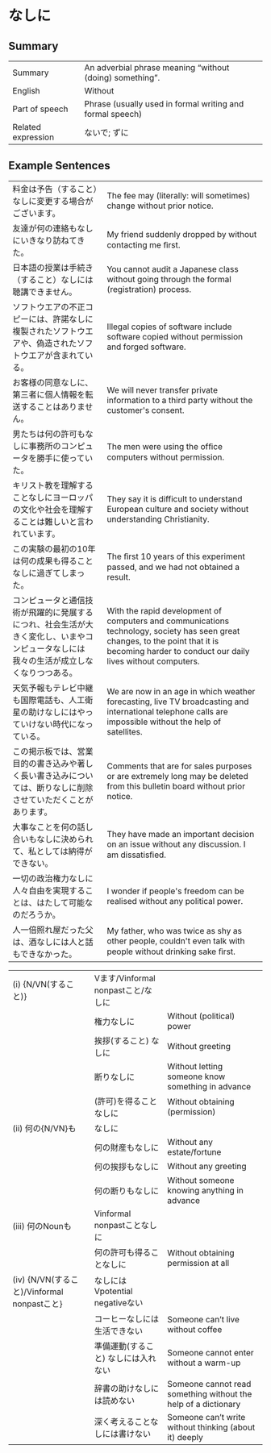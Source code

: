 # なしに

## Summary

<table><tr>   <td>Summary</td>   <td>An adverbial phrase meaning “without (doing) something”.</td></tr><tr>   <td>English</td>   <td>Without</td></tr><tr>   <td>Part of speech</td>   <td>Phrase (usually used in formal writing and formal speech)</td></tr><tr>   <td>Related expression</td>   <td>ないで; ずに</td></tr></table>

## Example Sentences

<table><tr>   <td>料金は予告（すること）なしに変更する場合がございます。</td>   <td>The fee may (literally: will sometimes) change without prior notice.</td></tr><tr>   <td>友達が何の連絡もなしにいきなり訪ねてきた。</td>   <td>My friend suddenly dropped by without contacting me ﬁrst.</td></tr><tr>   <td>日本語の授業は手続き（すること）なしには聴講できません。</td>   <td>You cannot audit a Japanese class without going through the formal (registration) process.</td></tr><tr>   <td>ソフトウエアの不正コピーには、許諾なしに複製されたソフトウエアや、偽造されたソフトウエアが含まれている。</td>   <td>Illegal copies of software include software copied without permission and forged software.</td></tr><tr>   <td>お客様の同意なしに、第三者に個人情報を転送することはありません。</td>   <td>We will never transfer private information to a third party without the customer's consent.</td></tr><tr>   <td>男たちは何の許可もなしに事務所のコンピュータを勝手に使っていた。</td>   <td>The men were using the ofﬁce computers without permission.</td></tr><tr>   <td>キリスト教を理解することなしにヨーロッパの文化や社会を理解することは難しいと言われています。</td>   <td>They say it is difficult to understand European culture and society without understanding Christianity.</td></tr><tr>   <td>この実験の最初の10年は何の成果も得ることなしに過ぎてしまった。</td>   <td>The ﬁrst 10 years of this experiment passed, and we had not obtained a result.</td></tr><tr>   <td>コンピュータと通信技術が飛躍的に発展するにつれ、社会生活が大きく変化し、いまやコンピュータなしには我々の生活が成立しなくなりつつある。</td>   <td>With the rapid development of computers and communications technology, society has seen great changes, to the point that it is becoming harder to conduct our daily lives without computers.</td></tr><tr>   <td>天気予報もテレビ中継も国際電話も、人工衛星の助けなしにはやっていけない時代になっている。</td>   <td>We are now in an age in which weather forecasting, live TV broadcasting and international telephone calls are impossible without the help of satellites.</td></tr><tr>   <td>この掲示板では、営業目的の書き込みや著しく長い書き込みについては、断りなしに削除させていただくことがあります。</td>   <td>Comments that are for sales purposes or are extremely long may be deleted from this bulletin board without prior notice.</td></tr><tr>   <td>大事なことを何の話し合いもなしに決められて、私としては納得ができない。</td>   <td>They have made an important decision on an issue without any discussion. I am dissatisﬁed.</td></tr><tr>   <td>一切の政治権力なしに人々自由を実現することは、はたして可能なのだろうか。</td>   <td>I wonder if people's freedom can be realised without any political power.</td></tr><tr>   <td>人一倍照れ屋だった父は、酒なしには人と話もできなかった。</td>   <td>My father, who was twice as shy as other people, couldn't even talk with people without drinking sake ﬁrst.</td></tr></table>

<table class="table"><tbody><tr class="tr head"><td class="td"><span class="numbers">(i)</span> <span class="bold">{N/VN(すること)}</span></td><td class="td"><span>Vます/Vinformal nonpastこと/</span><span class="concept">なしに</span></td><td class="td"></td></tr><tr class="tr"><td class="td"></td><td class="td"><span>権力</span><span class="concept">なしに</span></td><td class="td"><span>Without (political) power</span></td></tr><tr class="tr"><td class="td"></td><td class="td"><span>挨拶(すること)</span> <span class="concept">なしに</span></td><td class="td"><span>Without greeting</span></td></tr><tr class="tr"><td class="td"></td><td class="td"><span>断り</span><span class="concept">なしに</span></td><td class="td"><span>Without letting someone know something in advance</span></td></tr><tr class="tr"><td class="td"></td><td class="td"><span>(許可)を得ること</span><span class="concept">なしに</span></td><td class="td"><span>Without obtaining (permission)</span> </td></tr><tr class="tr head"><td class="td"><span class="numbers">(ii)</span> <span class="bold">何の{N/VN}も</span></td><td class="td"><span class="concept">なしに</span></td><td class="td"></td></tr><tr class="tr"><td class="td"></td><td class="td"><span>何の財産も</span><span class="concept">なしに</span></td><td class="td"><span>Without any estate/fortune</span></td></tr><tr class="tr"><td class="td"></td><td class="td"><span>何の挨拶も</span><span class="concept">なしに</span></td><td class="td"><span>Without any greeting</span></td></tr><tr class="tr"><td class="td"></td><td class="td"><span>何の断りも</span><span class="concept">なしに</span></td><td class="td"><span>Without someone knowing anything in advance</span></td></tr><tr class="tr head"><td class="td"><span class="numbers">(iii)</span> <span class="bold">何のNounも</span></td><td class="td"><span>Vinformal nonpastこと</span><span class="concept">なしに</span></td><td class="td"></td></tr><tr class="tr"><td class="td"></td><td class="td"><span>何の許可も得ること</span><span class="concept">なしに</span></td><td class="td"><span>Without obtaining permission at all</span></td></tr><tr class="tr head"><td class="td"><span class="numbers">(iv)</span> <span class="bold">{N/VN(すること)/Vinformal nonpastこと}</span></td><td class="td"><span class="concept">なしに</span><span>はVpotential negativeない</span></td><td class="td"></td></tr><tr class="tr"><td class="td"></td><td class="td"><span>コーヒー</span><span class="concept">なしに</span><span>は生活できない</span></td><td class="td"><span>Someone can’t live without coffee</span></td></tr><tr class="tr"><td class="td"></td><td class="td"><span>準備運動(すること)</span> <span class="concept">なしに</span><span>は入れない</span></td><td class="td"><span>Someone cannot enter without a warm-up</span></td></tr><tr class="tr"><td class="td"></td><td class="td"><span>辞書の助け</span><span class="concept">なしに</span><span>は読めない</span></td><td class="td"><span>Someone cannot read something without the help of a dictionary</span></td></tr><tr class="tr"><td class="td"></td><td class="td"><span>深く考えること</span><span class="concept">なしに</span><span>は書けない</span></td><td class="td"><span>Someone can’t write without thinking (about it) deeply</span></td></tr></tbody></table>

